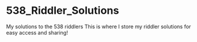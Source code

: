 # 538_Riddler_Solutions
My solutions to the 538 riddlers
This is where I store my riddler solutions for easy access and sharing!
